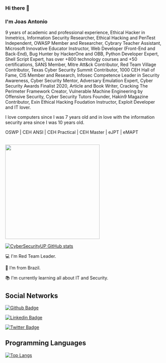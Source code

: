 ### Hi there 👋

<!--
**CyberSecurityUP/CyberSecurityUP** is a ✨ _special_ ✨ repository because its `README.md` (this file) appears on your GitHub profile.

Here are some ideas to get you started:

- 🔭 I’m currently working on ...
- 🌱 I’m currently learning ...
- 👯 I’m looking to collaborate on ...
- 🤔 I’m looking for help with ...
- 💬 Ask me about ...
- 📫 How to reach me: ...
- 😄 Pronouns: ...
- ⚡ Fun fact: ...
-->

### I'm Joas Antonio

9 years of academic and professional experience, Ethical Hacker in Inmetrics, Information Security Researcher, Ethical Hacking and PenTest Independent, OWASP Member and Researcher, Cybrary Teacher Assistant, Microsoft Innovative Educator Instructor, Web Developer (Front-End and Back-End), Bug Hunter by HackerOne and OBB, Python Developer Expert, Shell Script Expert, has over +800 technology courses and +50 certifications, SANS Member, Mitre Att&ck Contributor, Red Team Village Contributor, Texas Cyber Security Summit Contributor, 1000 CEH Hall of Fame, CIS Member and Research, Infosec Competence Leader in Security Awareness, Cyber Security Mentor, Adversary Emulation Expert, Cyber Security Awards Finalist 2020, Article and Book Writer, Cracking The Perimeter Framework Creator, Vulnerable Machine Engineering by Offensive Security, Cyber Security Tutors Founder, Hakin9 Magazine Contributor, Exin Ethical Hacking Foudation Instructor, Exploit Developer and IT lover.

I love computers since I was 7 years old and in love with the information security area since I was 10 years old.

OSWP | CEH ANSI | CEH Practical | CEH Master | eJPT | eMAPT

<br>

<img src="https://media.giphy.com/media/3oEjHWpiVIOGXT5l9m/giphy.gif" width="300">

</br>

[![CyberSecurityUP GitHub stats](https://github-readme-stats.vercel.app/api?username=CyberSecurityUP&theme=dark)](https://github.com/CyberSecurityUP/github-readme-stats)

:computer: I'm Red Team Leader.

:house_with_garden: I’m from Brazil.

:books: I'm currently learning all about IT and Security.

## Social Networks

[![Github Badge](https://img.shields.io/badge/-Github-000?style=flat-square&logo=Github&logoColor=white&link=https://github.com/CyberSecurityUP)](https://github.com/CyberSecurityUP)

[![Linkedin Badge](https://img.shields.io/badge/-LinkedIn-blue?style=flat-square&logo=Linkedin&logoColor=white&link=https://www.linkedin.com/in/joas-antonio-dos-santos)](https://www.linkedin.com/in/joas-antonio-dos-santos)

[![Twitter Badge](https://img.shields.io/badge/Twitter-1DA1F2?style=for-the-badge&logo=twitter&logoColor=white&link=https://twitter.com/C0d3Cr4zy)](https://twitter.com/C0d3Cr4zy)

## Programming Languages

[![Top Langs](https://github-readme-stats.vercel.app/api/top-langs/?username=CyberSecurityUP&layout=compact&langs_count=7&theme=ocean_dark)](https://github.com/CyberSecurityUP/github-readme-stats)

